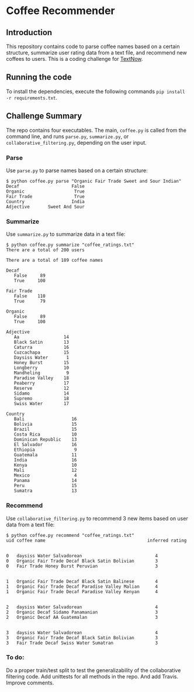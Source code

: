# Coffee Recommender

## Introduction

This repository contains code to parse coffee names based on a certain structure, summarize user rating data from a text file, and recommend new coffees to users. This is a coding challenge for [TextNow](https://www.textnow.com/). 

## Running the code

To install the dependencies, execute the following commands `pip install -r requirements.txt`.

## Challenge Summary

The repo contains four executables. The main, `coffee.py` is called from the command line, and runs `parse.py`, `summarize.py`, or `collaborative_filtering.py`, depending on the user input.

### Parse

Use `parse.py` to parse names based on a certain structure:
```
$ python coffee.py parse "Organic Fair Trade Sweet and Sour Indian"
Decaf                    False
Organic                   True
Fair Trade                True
Country                  India
Adjective       Sweet And Sour
```
### Summarize

Use `summarize.py` to summarize data in a text file:
```
$ python coffee.py summarize "coffee_ratings.txt" 
There are a total of 200 users

There are a total of 189 coffee names

Decaf
   False     89
   True     100

Fair Trade
   False    110
   True      79

Organic
   False     89
   True     100

Adjective
   Aa                 14
   Black Satin        13
   Caturra            16
   Cuzcachapa         15
   Daysiss Water       1
   Honey Burst        15
   Longberry          10
   Mandheling          9
   Paradise Valley    18
   Peaberry           17
   Reserve            12
   Sidamo             14
   Supremo            18
   Swiss Water        17

Country
   Bali                  16
   Bolivia               15
   Brazil                15
   Costa Rica            10
   Dominican Republic    13
   El Salvador           16
   Ethiopia               9
   Guatemala             11
   India                 16
   Kenya                 10
   Mali                  12
   Mexico                 4
   Panama                14
   Peru                  15
   Sumatra               13
```

### Recommend
Use `collaborative_filtering.py` to recommend 3 new items based on user data from a text file:
```
$ python coffee.py recommend "coffee_ratings.txt" 
uid coffee name                                       inferred rating


0   daysiss Water Salvadorean                            4
0   Organic Fair Trade Decaf Black Satin Bolivian        3
0   Fair Trade Honey Burst Peruvian                      3


1   Organic Fair Trade Decaf Black Satin Balinese        4
1   Organic Fair Trade Decaf Paradise Valley Malian      4
1   Organic Fair Trade Decaf Paradise Valley Kenyan      4


2   daysiss Water Salvadorean                            4
2   Organic Decaf Sidamo Panamanian                      3
2   Organic Decaf AA Guatemalan                          3


3   daysiss Water Salvadorean                            4
3   Organic Fair Trade Decaf Black Satin Bolivian        3
3   Fair Trade Decaf Swiss Water Sumatran                3
```

### To do: 

Do a proper train/test split to test the generalizability of the collaborative filtering code. 
Add unittests for all methods in the repo. And add Travis.
Improve comments.